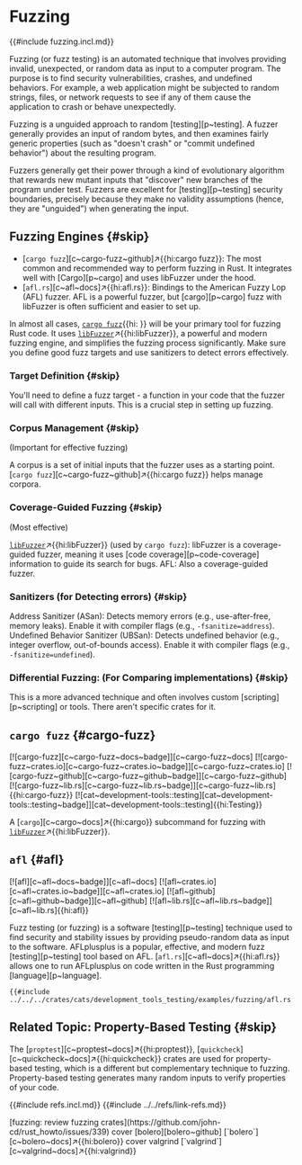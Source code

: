 # Fuzzing

{{#include fuzzing.incl.md}}

Fuzzing (or fuzz testing) is an automated technique that involves providing invalid, unexpected, or random data as input to a computer program. The purpose is to find security vulnerabilities, crashes, and undefined behaviors. For example, a web application might be subjected to random strings, files, or network requests to see if any of them cause the application to crash or behave unexpectedly.

Fuzzing is a unguided approach to random [testing][p~testing]. A fuzzer generally provides an input of random bytes, and then examines fairly generic properties (such as "doesn't crash" or "commit undefined behavior") about the resulting program.

Fuzzers generally get their power through a kind of evolutionary algorithm that rewards new mutant inputs that "discover" new branches of the program under test. Fuzzers are excellent for [testing][p~testing] security boundaries, precisely because they make no validity assumptions (hence, they are "unguided") when generating the input.

## Fuzzing Engines {#skip}

- [`cargo fuzz`][c~cargo-fuzz~github]↗{{hi:cargo fuzz}}: The most common and recommended way to perform fuzzing in Rust. It integrates well with [Cargo][p~cargo] and uses libFuzzer under the hood.
- [`afl.rs`][c~afl~docs]↗{{hi:afl.rs}}: Bindings to the American Fuzzy Lop (AFL) fuzzer. AFL is a powerful fuzzer, but [cargo][p~cargo] fuzz with libFuzzer is often sufficient and easier to set up.

In almost all cases, [`cargo fuzz`]( ){{hi: }} will be your primary tool for fuzzing Rust code. It uses [`libFuzzer`](https://llvm.org/docs/LibFuzzer.html)↗{{hi:libFuzzer}}, a powerful and modern fuzzing engine, and simplifies the fuzzing process significantly. Make sure you define good fuzz targets and use sanitizers to detect errors effectively.

### Target Definition {#skip}

You'll need to define a fuzz target - a function in your code that the fuzzer will call with different inputs. This is a crucial step in setting up fuzzing.

### Corpus Management {#skip}

(Important for effective fuzzing)

A corpus is a set of initial inputs that the fuzzer uses as a starting point. [`cargo fuzz`][c~cargo-fuzz~github]↗{{hi:cargo fuzz}} helps manage corpora.

### Coverage-Guided Fuzzing {#skip}

(Most effective)

[`libFuzzer`](https://llvm.org/docs/LibFuzzer.html)↗{{hi:libFuzzer}} (used by `cargo fuzz`): libFuzzer is a coverage-guided fuzzer, meaning it uses [code coverage][p~code-coverage] information to guide its search for bugs.
AFL: Also a coverage-guided fuzzer.

### Sanitizers (for Detecting errors) {#skip}

Address Sanitizer (ASan): Detects memory errors (e.g., use-after-free, memory leaks). Enable it with compiler flags (e.g., `-fsanitize=address`).
Undefined Behavior Sanitizer (UBSan): Detects undefined behavior (e.g., integer overflow, out-of-bounds access). Enable it with compiler flags (e.g., `-fsanitize=undefined`).

### Differential Fuzzing: (For Comparing implementations) {#skip}

This is a more advanced technique and often involves custom [scripting][p~scripting] or tools. There aren't specific crates for it.

## `cargo fuzz` {#cargo-fuzz}

[![cargo-fuzz][c~cargo-fuzz~docs~badge]][c~cargo-fuzz~docs] [![cargo-fuzz~crates.io][c~cargo-fuzz~crates.io~badge]][c~cargo-fuzz~crates.io] [![cargo-fuzz~github][c~cargo-fuzz~github~badge]][c~cargo-fuzz~github] [![cargo-fuzz~lib.rs][c~cargo-fuzz~lib.rs~badge]][c~cargo-fuzz~lib.rs]{{hi:cargo-fuzz}} [![cat~development-tools::testing][cat~development-tools::testing~badge]][cat~development-tools::testing]{{hi:Testing}}

A [`cargo`][c~cargo~docs]↗{{hi:cargo}} subcommand for fuzzing with [`libFuzzer`](https://llvm.org/docs/LibFuzzer.html)↗{{hi:libFuzzer}}.

## `afl` {#afl}

[![afl][c~afl~docs~badge]][c~afl~docs] [![afl~crates.io][c~afl~crates.io~badge]][c~afl~crates.io] [![afl~github][c~afl~github~badge]][c~afl~github] [![afl~lib.rs][c~afl~lib.rs~badge]][c~afl~lib.rs]{{hi:afl}}

Fuzz testing (or fuzzing) is a software [testing][p~testing] technique used to find security and stability issues by providing pseudo-random data as input to the software. AFLplusplus is a popular, effective, and modern fuzz [testing][p~testing] tool based on AFL. [`afl.rs`][c~afl~docs]↗{{hi:afl.rs}} allows one to run AFLplusplus on code written in the Rust programming [language][p~language].

```rust,editable
{{#include ../../../crates/cats/development_tools_testing/examples/fuzzing/afl.rs:example}}
```

## Related Topic: Property-Based Testing {#skip}

The [`proptest`][c~proptest~docs]↗{{hi:proptest}}, [`quickcheck`][c~quickcheck~docs]↗{{hi:quickcheck}} crates are used for property-based testing, which is a different but complementary technique to fuzzing. Property-based testing generates many random inputs to verify properties of your code.

{{#include refs.incl.md}}
{{#include ../../refs/link-refs.md}}

<div class="hidden">
[fuzzing: review fuzzing crates](https://github.com/john-cd/rust_howto/issues/339)
cover [bolero][bolero~github]
[`bolero`][c~bolero~docs]↗{{hi:bolero}}
cover valgrind
[`valgrind`][c~valgrind~docs]↗{{hi:valgrind}}
</div>
